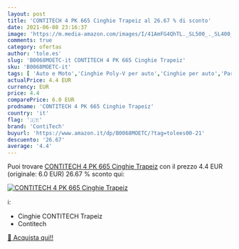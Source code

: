 ```yaml
---
layout: post
title: 'CONTITECH 4 PK 665 Cinghie Trapeiz al 26.67 % di sconto'
date: 2021-06-08 23:16:37
image: 'https://m.media-amazon.com/images/I/41AmFG4QhTL._SL500_._SL400_.jpg'
comments: true
category: ofertas
author: 'tole.es'
slug: 'B0068MOETC-it CONTITECH 4 PK 665 Cinghie Trapeiz'
sku: 'B0068MOETC-it'
tags: [ 'Auto e Moto','Cinghie Poly-V per auto','Cinghie per auto','Parti per auto','contitech', ]
actualPrice: 4.4 EUR
currency: EUR
price: 4.4
comparePrice: 6.0 EUR
prodname: 'CONTITECH 4 PK 665 Cinghie Trapeiz'
country: 'it'
flag: '🇮🇹'
brand: 'ContiTech'
buyurl: 'https://www.amazon.it/dp/B0068MOETC/?tag=tolees00-21'
descuento: '26.67'
average: '4.4'
---
```


Puoi trovare [CONTITECH 4 PK 665 Cinghie Trapeiz](https://www.amazon.it/dp/B0068MOETC/?tag=tolees00-21) con il prezzo 4.4 EUR (originale: 6.0 EUR) 26.67 % sconto qui:

[![CONTITECH 4 PK 665 Cinghie Trapeiz](https://m.media-amazon.com/images/I/41AmFG4QhTL._SL500_._SL400_.jpg)](https://www.amazon.it/dp/B0068MOETC/?tag=tolees00-21)

ℹ️:

- Cinghie CONTITECH Trapeiz
- Contitech

[🛒 Acquista qui!!](https://www.amazon.it/dp/B0068MOETC/?tag=tolees00-21)
